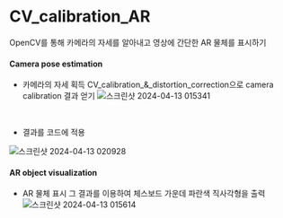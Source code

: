 # CV_calibration_AR
OpenCV를 통해 카메라의 자세를 알아내고 영상에 간단한 AR 물체를 표시하기

#### Camera pose estimation
- 카메라의 자세 획득
CV_calibration_&_distortion_correction으로 camera calibration 결과 얻기
![스크린샷 2024-04-13 015341](https://github.com/JisubShim/CV_Practice/assets/118372554/ee172573-82b7-48d6-96d3-37bb46123a94)
<br>

- 결과를 코드에 적용

![스크린샷 2024-04-13 020928](https://github.com/JisubShim/CV_Practice/assets/118372554/1c856f3e-e2c7-4d7c-9ce7-72a504f57182)
<br>

#### AR object visualization
- AR 물체 표시
그 결과를 이용하여 체스보드 가운데 파란색 직사각형을 출력
![스크린샷 2024-04-13 015614](https://github.com/JisubShim/CV_Practice/assets/118372554/8ae4ec8c-0d38-44b7-bd32-c585abcd9bf0)


